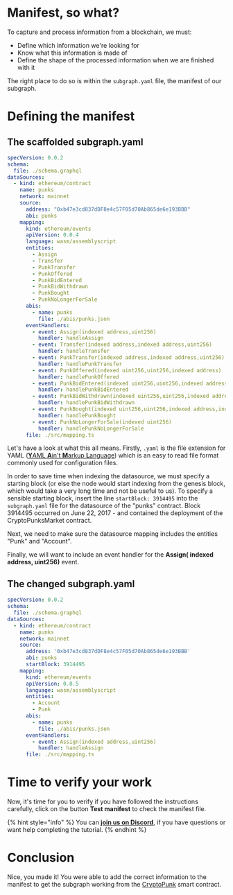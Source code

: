 # Manifest, so what?

To capture and process information from a blockchain, we must:

- Define which information we're looking for
- Know what this information is made of
- Define the shape of the processed information when we are finished with it

The right place to do so is within the `subgraph.yaml` file, the manifest of our subgraph.

# Defining the manifest

## The scaffolded subgraph.yaml

```yaml
specVersion: 0.0.2
schema:
  file: ./schema.graphql
dataSources:
  - kind: ethereum/contract
    name: punks
    network: mainnet
    source:
      address: "0xb47e3cd837dDF8e4c57F05d70Ab865de6e193BBB"
      abi: punks
    mapping:
      kind: ethereum/events
      apiVersion: 0.0.4
      language: wasm/assemblyscript
      entities:
        - Assign
        - Transfer
        - PunkTransfer
        - PunkOffered
        - PunkBidEntered
        - PunkBidWithdrawn
        - PunkBought
        - PunkNoLongerForSale
      abis:
        - name: punks
          file: ./abis/punks.json
      eventHandlers:
        - event: Assign(indexed address,uint256)
          handler: handleAssign
        - event: Transfer(indexed address,indexed address,uint256)
          handler: handleTransfer
        - event: PunkTransfer(indexed address,indexed address,uint256)
          handler: handlePunkTransfer
        - event: PunkOffered(indexed uint256,uint256,indexed address)
          handler: handlePunkOffered
        - event: PunkBidEntered(indexed uint256,uint256,indexed address)
          handler: handlePunkBidEntered
        - event: PunkBidWithdrawn(indexed uint256,uint256,indexed address)
          handler: handlePunkBidWithdrawn
        - event: PunkBought(indexed uint256,uint256,indexed address,indexed address)
          handler: handlePunkBought
        - event: PunkNoLongerForSale(indexed uint256)
          handler: handlePunkNoLongerForSale
      file: ./src/mapping.ts
```

Let's have a look at what this all means. Firstly, `.yaml` is the file extension for YAML ([**Y**AML **A**in't **M**arkup **L**anguage](https://www.cloudbees.com/blog/yaml-tutorial-everything-you-need-get-started)) which is an easy to read file format commonly used for configuration files. 

In order to save time when indexing the datasource, we must specify a starting block (or else the node would start indexing from the genesis block, which would take a very long time and not be useful to us). To specify a sensible starting block, insert the line `startBlock: 3914495` into the `subgraph.yaml` file for the datasource of the "punks" contract. Block 3914495 occurred on June 22, 2017 - and contained the deployment of the CryptoPunksMarket contract.

Next, we need to make sure the datasource mapping includes the entities "Punk" and "Account".

Finally, we will want to include an event handler for the **Assign( indexed address, uint256)** event.

## The changed subgraph.yaml

```yaml
specVersion: 0.0.2
schema:
  file: ./schema.graphql
dataSources:
  - kind: ethereum/contract
    name: punks
    network: mainnet
    source:
      address: '0xb47e3cd837dDF8e4c57F05d70Ab865de6e193BBB'
      abi: punks
      startBlock: 3914495
    mapping:
      kind: ethereum/events
      apiVersion: 0.0.5
      language: wasm/assemblyscript
      entities:
        - Account
        - Punk
      abis:
        - name: punks
          file: ./abis/punks.json
      eventHandlers:
        - event: Assign(indexed address,uint256)
          handler: handleAssign
      file: ./src/mapping.ts
```

# Time to verify your work

Now, it's time for you to verify if you have followed the instructions carefully, click on the button **Test manifest** to check the manifest file. 

{% hint style="info" %}
You can [**join us on Discord**](https://discord.gg/fszyM7K), if you have questions or want help completing the tutorial.
{% endhint %}

# Conclusion

Nice, you made it! You were able to add the correct information to the manifest to get the subgraph working from the [CryptoPunk](https://www.larvalabs.com/cryptopunks) smart contract.